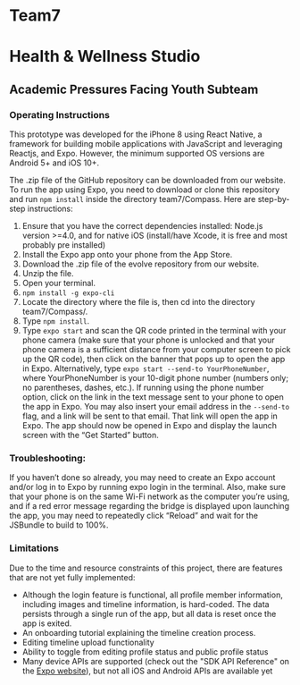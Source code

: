 # Team7
# Health & Wellness Studio
## Academic Pressures Facing Youth Subteam



### Operating Instructions
This prototype was developed for the iPhone 8 using React Native, a framework for building mobile applications with JavaScript and leveraging Reactjs, and Expo. However, the minimum supported OS versions are Android 5+ and iOS 10+.

The .zip file of the
GitHub repository can be downloaded from our website. To run the app using Expo, you need to download or clone this repository
and run `npm install` inside the directory team7/Compass. Here are step-by-step instructions:
1. Ensure that you have the correct dependencies installed: Node.js version >=4.0, and for native iOS (install/have Xcode, it is free and most probably pre installed)
1. Install the Expo app onto your phone from the App Store.
2. Download the .zip file of the evolve repository from our website.
3. Unzip the file.
4. Open your terminal.
5. `npm install -g expo-cli`
6. Locate the directory where the file is, then cd into the directory team7/Compass/.
7. Type `npm install`.
8. Type `expo start` and scan the QR code printed in the terminal with your phone camera
(make sure that your phone is unlocked and that your phone camera is a sufficient
distance from your computer screen to pick up the QR code), then click on the banner
that pops up to open the app in Expo. Alternatively, type `expo start --send-to
YourPhoneNumber`, where YourPhoneNumber is your 10-digit phone number
(numbers only; no parentheses, dashes, etc.). If running using the phone number option,
click on the link in the text message sent to your phone to open the app in Expo.
You may also insert your email address in the `--send-to` flag, and a link will be sent to that email.
That link will open the app in Expo. The app should now be opened in Expo and display the launch screen with the “Get
Started” button.
### Troubleshooting:
If you haven’t done so already, you may need to create an Expo account
and/or log in to Expo by running expo login in the terminal. Also, make sure that your phone is
on the same Wi-Fi network as the computer you’re using, and if a red error message regarding
the bridge is displayed upon launching the app, you may need to repeatedly click “Reload” and
wait for the JSBundle to build to 100%.
### Limitations
Due to the time and resource constraints of this project, there are features that are not yet fully implemented:
* Although the login feature is functional, all profile member information, including images and timeline information, is hard-coded. The data persists through a single run of
the app, but all data is reset once the app is exited.
* An onboarding tutorial explaining the timeline creation process.
* Editing timeline upload functionality
* Ability to toggle from editing profile status and public profile status
* Many device APIs are supported (check out the "SDK API Reference" on the [Expo website](https://docs.expo.io/versions/v35.0.0/introduction/why-not-expo/)), but not all iOS and Android APIs are available yet
